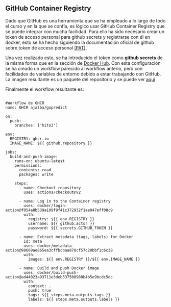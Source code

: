 ## GitHub Container Registry

Dado que GitHub es una herramienta que se ha empleado a lo largo de todo el curso y en la que se confía, es lógico usar GitHub Container Registry que se puede integrar con mucha facilidad.
Para ello ha sido necesario crear un token de acceso personal para github secrets y registrarse con él en docker, esto se ha hecho siguiendo la documentación oficial de github sobre token de acceso personal [(PAT)](https://docs.github.com/es/packages/working-with-a-github-packages-registry/working-with-the-container-registry).

Una vez realizado esto, se ha introducido el token como __github secrets__ de la misma forma que en la sección de [Docker Hub](./dockerhub_config.md). Con esta configuración se ha creado un workflow parecido al workflow anterio, pero con facilidades de variables de entorno debido a estar trabajando con GitHub. La imagen resultante es un paquete del repositorio y se puede ver [aquí](https://github.com/ajalba/gopredict/pkgs/container/gopredict)

Finalmente el workflow resultante es:
```

#Workflow de GHCR
name: GHCR ajalba/gopredict

on:
  push:
    branches: ['hito3']

env:
  REGISTRY: ghcr.io
  IMAGE_NAME: ${{ github.repository }}

jobs:
  build-and-push-image:
    runs-on: ubuntu-latest
    permissions:
      contents: read
      packages: write

    steps:
      - name: Checkout repository
        uses: actions/checkout@v2

      - name: Log in to the Container registry
        uses: docker/login-action@f054a8b539a109f9f41c372932f1ae047eff08c9
        with:
          registry: ${{ env.REGISTRY }}
          username: ${{ github.actor }}
          password: ${{ secrets.GITHUB_TOKEN }}

      - name: Extract metadata (tags, labels) for Docker
        id: meta
        uses: docker/metadata-action@98669ae865ea3cffbcbaa878cf57c20bbf1c6c38
        with:
          images: ${{ env.REGISTRY }}/${{ env.IMAGE_NAME }}

      - name: Build and push Docker image
        uses: docker/build-push-action@ad44023a93711e3deb337508980b4b5e9bcdc5dc
        with:
          context: .
          push: true
          tags: ${{ steps.meta.outputs.tags }}
          labels: ${{ steps.meta.outputs.labels }}
```
